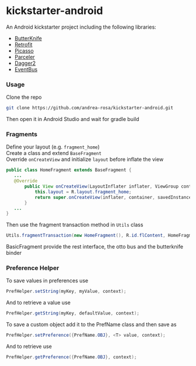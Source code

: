 # kickstarter-android
An Android kickstarter project including the following libraries:

* [ButterKnife](http://jakewharton.github.io/butterknife/)
* [Retrofit](http://square.github.io/retrofit/)
* [Picasso](http://square.github.io/picasso/)
* [Parceler](https://github.com/johncarl81/parceler)
* [Dagger2](http://google.github.io/dagger/)
* [EventBus](http://greenrobot.org/eventbus/)

### Usage
Clone the repo
```bash
git clone https://github.com/andrea-rosa/kickstarter-android.git
```
Then open it in Android Studio and wait for gradle build

### Fragments
Define your layout (e.g. `fragment_home`)  
Create a class and extend `BaseFragment`  
Override `onCreateView` and initialize `layout` before inflate the view
```java
public class HomeFragment extends BaseFragment {
   ...
   @Override
       public View onCreateView(LayoutInflater inflater, ViewGroup container, Bundle savedInstanceState) {
           this.layout = R.layout.fragment_home;
           return super.onCreateView(inflater, container, savedInstanceState);
       }
   ...
}
```
Then use the fragment transaction method in `Utils` class
```java
Utils.fragmentTransaction(new HomeFragment(), R.id.flContent, HomeFragment.TAG, true, getSupportFragmentManager());
```

BasicFragment provide the rest interface, the otto bus and the butterknife binder

### Preference Helper
To save values in preferences use
```java
PrefHelper.setString(myKey, myValue, context);
```
And to retrieve a value use
```java
PrefHelper.getString(myKey, defaultValue, context);
```
To save a custom object add it to the PrefName class and then save as
```java
PrefHelper.setPreference({PrefName.OBJ}, <T> value, context);
```
And to retrieve use
```java
PrefHelper.getPreference({PrefName.OBJ}, context);
```
